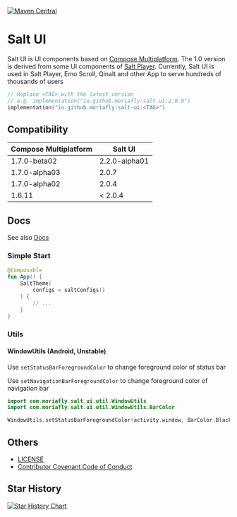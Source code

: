 [![Maven Central](https://img.shields.io/maven-central/v/io.github.moriafly/salt-ui)](https://search.maven.org/search?q=g:io.github.moriafly)

# Salt UI

Salt UI is UI components based on [Compose Multiplatform](https://github.com/JetBrains/compose-multiplatform). The 1.0 version is derived from some UI components of [Salt Player](https://github.com/Moriafly/SaltPlayerSource). Currently, Salt UI is used in Salt Player, Emo Scroll, Qinalt and other App to serve hundreds of thousands of users

```kotlin
// Replace <TAG> with the latest version
// e.g. implementation("io.github.moriafly:salt-ui:2.0.0")
implementation("io.github.moriafly:salt-ui:<TAG>")
```

## Compatibility

| Compose Multiplatform | Salt UI       |
|-----------------------|---------------|
| 1.7.0-beta02          | 2.2.0-alpha01 |
| 1.7.0-alpha03         | 2.0.7         |
| 1.7.0-alpha02         | 2.0.4         |
| 1.6.11                | < 2.0.4       |

## Docs

See also [Docs](https://sakawish.github.io/open-source/salt-ui/)

### Simple Start

```kotlin
@Composable
fun App() {
    SaltTheme(
        configs = saltConfigs()
    ) {
        // ...
    }
}
```

### Utils

#### WindowUtils (Android, Unstable)

Use `setStatusBarForegroundColor` to change foreground color of status bar

Use `setNavigationBarForegroundColor` to change foreground color of navigation bar

```kotlin
import com.moriafly.salt.ui.util.WindowUtils
import com.moriafly.salt.ui.util.WindowUtils.BarColor

WindowUtils.setStatusBarForegroundColor(activity.window, BarColor.Black)
```

## Others

- [LICENSE](LICENSE)
- [Contributor Covenant Code of Conduct](CODE_OF_CONDUCT.md)

## Star History

[![Star History Chart](https://api.star-history.com/svg?repos=Moriafly/SaltUI&type=Date)](https://star-history.com/#Moriafly/SaltUI&Date)
